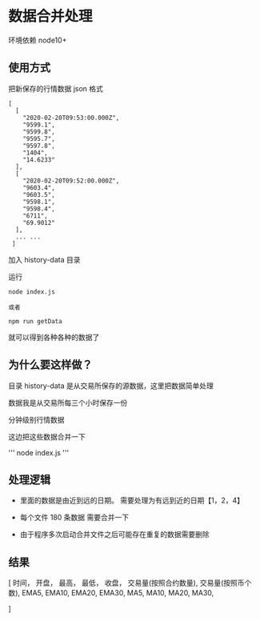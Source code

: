 # 数据合并处理
环境依赖 node10+

## 使用方式
把新保存的行情数据 json 格式
```
[
  [
    "2020-02-20T09:53:00.000Z",
    "9599.1",
    "9599.8",
    "9595.7",
    "9597.8",
    "1404",
    "14.6233"
  ],
  [
    "2020-02-20T09:52:00.000Z",
    "9603.4",
    "9603.5",
    "9598.1",
    "9598.4",
    "6711",
    "69.9012"
  ],
  ... ...
 ]
```
加入 history-data 目录

运行
```
node index.js

或者

npm run getData
```

就可以得到各种各种的数据了

## 为什么要这样做？

目录  history-data 是从交易所保存的源数据，这里把数据简单处理

数据我是从交易所每三个小时保存一份

分钟级别行情数据

这边把这些数据合并一下

'''
node index.js
'''

## 处理逻辑

- 里面的数据是由近到远的日期。
需要处理为有远到近的日期【1，2，4】

- 每个文件 180 条数据 需要合并一下

- 由于程序多次启动合并文件之后可能存在重复的数据需要删除


## 结果
 [
 时间，
 开盘，
 最高，
 最低，
 收盘，
 交易量(按照合约数量),
 交易量(按照币个数),
  EMA5,
  EMA10,
  EMA20,
  EMA30,
 MA5,
 MA10,
 MA20,
 MA30,

 ]
